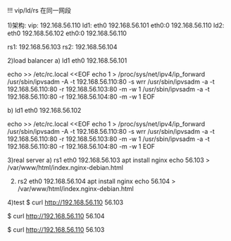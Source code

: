 !!! vip/ld/rs 在同一网段

1)架构:
  vip: 192.168.56.110
    ld1: eth0 192.168.56.101  eth0:0 192.168.56.110
    ld2: eth0 192.168.56.102  eth0:0 192.168.56.110

  rs1: 192.168.56.103
  rs2: 192.168.56.104

2)load balancer
a) ld1 eth0 192.168.56.101

echo >> /etc/rc.local <<EOF
  echo 1 > /proc/sys/net/ipv4/ip_forward
  /usr/sbin/ipvsadm -A -t 192.168.56.110:80 -s wrr
  /usr/sbin/ipvsadm -a -t 192.168.56.110:80 -r 192.168.56.103:80 -m -w 1
  /usr/sbin/ipvsadm -a -t 192.168.56.110:80 -r 192.168.56.104:80 -m -w 1
EOF

b) ld1 eth0 192.168.56.102

echo >> /etc/rc.local <<EOF
  echo 1 > /proc/sys/net/ipv4/ip_forward
  /usr/sbin/ipvsadm -A -t 192.168.56.110:80 -s wrr
  /usr/sbin/ipvsadm -a -t 192.168.56.110:80 -r 192.168.56.103:80 -m -w 1
  /usr/sbin/ipvsadm -a -t 192.168.56.110:80 -r 192.168.56.104:80 -m -w 1
EOF

3)real server
  a) rs1 eth0 192.168.56.103
     apt install nginx
     echo 56.103 > /var/www/html/index.nginx-debian.html 
  
  2) rs2 eth0 192.168.56.104
     apt install nginx
     echo 56.104 > /var/www/html/index.nginx-debian.html 
  
4)test
$ curl http://192.168.56.110
   56.103
   
$ curl http://192.168.56.110
   56.104
   
$ curl http://192.168.56.110
   56.103

